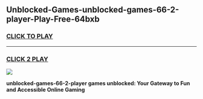 
## Unblocked-Games-unblocked-games-66-2-player-Play-Free-64bxb
<h3>
<a href="https://premium76.site?title=unblocked-games-66-2-player&ref=17A">CLICK TO PLAY</a></h3>
<hr>

<h3>
<a href="https://premium76.site?title=unblocked-games-66-2-player&ref=17A">CLICK 2 PLAY</a>
  
</h3>

<a href="https://premium76.site?title=unblocked-games-66-2-player&ref=17A"><img src="https://clearcache.store/games.png"></a>


**unblocked-games-66-2-player games unblocked: Your Gateway to Fun and Accessible Online Gaming**
